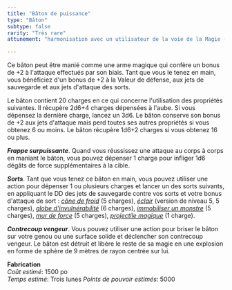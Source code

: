 ```yaml
---
title: "Bâton de puissance"
type: "Bâton"
subtype: false
rarity: "Très rare"
attunement: "harmonisation avec un utilisateur de la voie de la Magie (Magie) exigée"

---
```

Ce bâton peut être manié comme une arme magique qui confère un bonus de +2 à l'attaque effectués par son biais. Tant que vous le tenez en main, vous bénéficiez d'un bonus de +2 à la Valeur de défense, aux jets de sauvegarde et aux jets d'attaque des sorts.

Le bâton contient 20 charges en ce qui concerne l'utilisation des propriétés suivantes. Il récupère 2d6+4 charges dépensées à l'aube. Si vous dépensez la dernière charge, lancez un 3d6. Le bâton conserve son bonus de +2 aux jets d'attaque mais perd toutes ses autres propriétés si vous obtenez 6 ou moins. Le bâton récupère 1d6+2 charges si vous obtenez 16 ou plus.

_**Frappe surpuissante**_. Quand vous réussissez une attaque au corps à corps en maniant le bâton, vous pouvez dépenser 1 charge pour infliger 1d6 dégâts de force supplémentaires à la cible.

_**Sorts**_. Tant que vous tenez ce bâton en main, vous pouvez utiliser une action pour dépenser 1 ou plusieurs charges et lancer un des sorts suivants, en appliquant le DD des jets de sauvegarde contre vos sorts et votre bonus d'attaque de sort : [_cône de froid_](/grimoire/cone-de-froid/) (5 charges), [_éclair_](/grimoire/eclair/) (version de niveau 5, 5 charges), [_globe d'invulnérabilité_](/grimoire/globe-d-invulnerabilite/) (6 charges), [_immobiliser un monstre_](/grimoire/immobiliser-un-monstre/) (5 charges), [_mur de force_](/grimoire/mur-de-force/) (5 charges), [_projectile magique_](/grimoire/projectile-magique/) (1 charge).

_**Contrecoup vengeur**_. Vous pouvez utiliser une action pour briser le bâton sur votre genou ou une surface solide et déclencher son contrecoup vengeur. Le bâton est détruit et libère le reste de sa magie en une explosion en forme de sphère de 9 mètres de rayon centrée sur lui.

**Fabrication**  
*Coût estimé*: 1500 po  
*Temps estimé*: Trois lunes
*Points de pouvoir estimés*: 5000    
